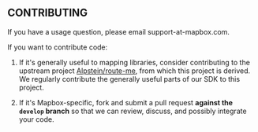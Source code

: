 CONTRIBUTING
------------

If you have a usage question, please email support-at-mapbox.com. 

If you want to contribute code: 

1. If it's generally useful to mapping libraries, consider contributing to the upstream project [Alpstein/route-me](http://github.com/alpstein/route-me), from which this project is derived. We regularly contribute the generally useful parts of our SDK to this project. 

1. If it's Mapbox-specific, fork and submit a pull request **against the `develop` branch** so that we can review, discuss, and possibly integrate your code. 